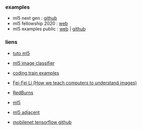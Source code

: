 


### examples
* ml5 next gen : [github](https://github.com/ml5js/ml5-next-gen)
* ml5 fellowship 2020 : [web](https://ml5-fellowship-2020.github.io/examples/)
* ml5 examples public : [web](./https://ml5js.github.io/ml5-examples/public/) | [github](./https://github.com/ml5js/ml5-examples/tree/release)

### liens
* [tuto ml5](https://www.youtube.com/playlist?list=PLRqwX-V7Uu6YPSwT06y_AEYTqIwbeam3y)
* [ml5 image classifier](https://docs.ml5js.org/#/reference/image-classifier)
* [coding train examples](https://thecodingtrain.com/tracks/ml5js-beginners-guide/ml5/1-classification/image-classification)
* [Fei-Fei Li (How we teach computers to understand images)](https://www.youtube.com/watch?v=40riCqvRoMs&t=0s)


* [RedBurns](https://itp.nyu.edu/redburnsfund/bio.php)
* [ml5](https://ml5js.org/)
* [ml5 adjacent](https://itp.nyu.edu/adjacent/issue-3/ml5-friendly-open-source-machine-learning-library-for-the-web/)
* [mobilenet tensorflow github](https://github.com/tensorflow/tfjs-models/tree/master/mobilenet)